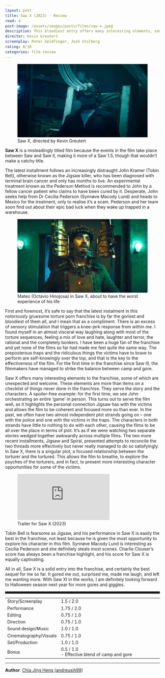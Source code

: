 ```yaml
---
layout: post
title: Saw X (2023) - Review
read: 4
post-image: /assets/images/posts/films/saw-x.jpeg
description: This bloodiest entry offers many interesting elements, some of which are unexpected and welcome.
director: Kevin Greutert
screenplay: Peter Goldfinger, Josh Stolberg
rating: 8/10
categories: film review
---
```


<figure class="film">
  <img src="/assets/images/posts/films/saw-x.jpeg" alt="Saw X movie still">
  <figcaption><i class="fa-solid fa-film"></i> Saw X, directed by Kevin Greutert</figcaption>
</figure>

**Saw X** is a misleadingly titled film because the events in the film take place between Saw and Saw II, making it more of a Saw 1.5, though that wouldn’t make a catchy title.

The latest installment follows an increasingly distraught John Kramer (Tobin Bell), otherwise known as the Jigsaw killer, who has been diagnosed with terminal brain cancer and only has months to live. An experimental treatment known as the Pederson Method is recommended to John by a fellow cancer patient who claims to have been cured by it. Desperate, John seeks help from Dr Cecilia Pederson (Synnøve Macody Lund) and heads to Mexico for the treatment, only to realise it’s a scam. Pederson and her team soon find out about their epic bad luck when they wake up trapped in a warehouse.

<figure class="film">
  <img src="/assets/images/posts/films/saw-x_2.jpg" alt="Saw X movie still">
  <figcaption><i class="fa-solid fa-film"></i> Mateo (Octavio Hinojosa) in Saw X, about to have the worst experience of his life</figcaption>
</figure>

First and foremost, it’s safe to say that the latest instalment in this notoriously gruesome torture porn franchise is by far the goriest and bloodiest of them all, and I mean that as a compliment. There is an excess of sensory stimulation that triggers a knee-jerk response from within me. I found myself in an almost visceral way laughing along with most of the torture sequences, feeling a mix of love and hate, laughter and terror, the rational and the completely bonkers. I have been a huge fan of the franchise and yet none of the films so far had made me feel quite the same way. The preposterous traps and the ridiculous things the victims have to brave to perform are self-knowingly over the top, and that is the key to the effectiveness of the film. For the first time in the franchise since Saw III, the filmmakers have managed to strike the balance between camp and gore.

Saw X offers many interesting elements to the franchise, some of which are unexpected and welcome. These elements are more than items on a checklist of things never done in the franchise. They serve the story and the characters. A spoiler-free example: for the first time, we see John orchestrating an entire ‘game’ in person. This turns out to serve the film well, as it highlights the personal connection Jigsaw has with the victims and allows the film to be coherent and focused more so than ever. In the past, we often have two almost independent plot strands going on – one with the police and one with the victims in the traps. The characters in both strands have little to nothing to do with each other, causing the films to be all over the place in terms of plot. It’s as if we were watching two separate stories wedged together awkwardly across multiple films. The two more recent installments, Jigsaw and Spiral, presented attempts to reconcile the two threads more effectively but never really managed to do so satisfyingly. In Saw X, there is a singular plot, a focused relationship between the torturer and the tortured. This allows the film to breathe, to explore the psyches of the torturers, and in fact, to present more interesting character opportunities for some of the victims.

<div class="film-trailer">
<figure>
  <iframe src="https://www.youtube.com/embed/t3PzUo4P21c" title="YouTube video player" frameborder="0" allow="accelerometer; autoplay; clipboard-write; encrypted-media; gyroscope; picture-in-picture; web-share" allowfullscreen></iframe>
  <figcaption><i class="fa-brands fa-youtube"></i> Trailer for Saw X (2023)</figcaption>
</figure>
</div>

Tobin Bell is fearsome as Jigsaw, and his performance in Saw X is easily the best in the franchise, not least because he is given the most opportunity to explore his character in this film. Synnøve Macody Lund is interesting as Cecilia Pederson and she definitely steals most scenes. Charlie Clouser’s score has always been a franchise highlight, and his score for Saw X is equally captivating.

All in all, Saw X is a solid entry into the franchise, and certainly the best sequel for me so far. It gored me out, surprised me, made me laugh, and left me wanting more. With Saw XI in the works, I am definitely looking forward to Halloween season next year for more gores and giggles.

<hr style="border-style: dashed">

<table class="table table-sm table-striped table-hover">
  <colgroup>
    <col style="width: 30%;">
    <col style="width: 70%;">
  </colgroup>

  <tbody>
    <tr>
      <td>Story/Screenplay</td>
      <td>1.5 / 2.0</td>
    </tr>
    <tr>
      <td>Performance</td>
      <td>1.75 / 2.0</td>
    </tr>
    <tr>
      <td>Editing</td>
      <td>0.75 / 1.0</td>
    </tr>
    <tr>
      <td>Direction</td>
      <td>0.75 / 1.0</td>
    </tr>
    <tr>
      <td>Sound design/Music</td>
      <td>1.0 / 1.0</td>
    </tr>
    <tr>
      <td>Cinematography/Visuals</td>
      <td>0.75 / 1.0</td>
    </tr>
    <tr>
      <td>Set/Production</td>
      <td>1.0 / 1.0</td>
    </tr>
    <tr>
      <td>Bonus</td>
      <td>0.5 / 1.0<br/>- Effective blend of camp and gore</td>
    </tr>
  </tbody>
</table>

---

**Author**: <a href="https://github.com/andreusjh99" target="_blank">Chia Jing Heng (andreusjh99)</a>